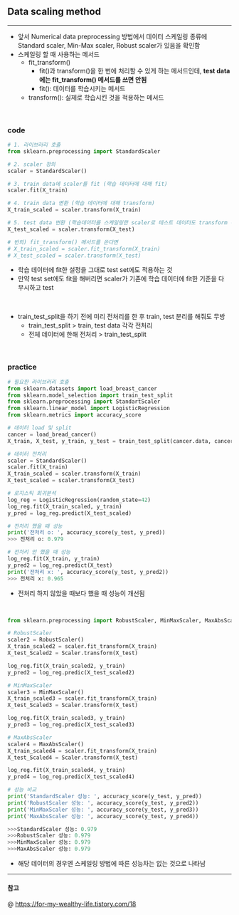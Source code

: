 ## Data scaling method 
---
- 앞서 Numerical data preprocessing 방법에서 데이터 스케일링 종류에 Standard scaler, Min-Max scaler, Robust scaler가 있음을 확인함 
- 스케일링 할 때 사용하는 메서드
    - fit_transform()
        - fit()과 transform()을 한 번에 처리할 수 있게 하는 메서드인데, **test data에는 fit_transform() 메서드를 쓰면 안됨**
        - fit(): 데이터를 학습시키는 메서드 
    - transform(): 실제로 학습시킨 것을 적용하는 메서드 

<br>

### code 

```python
# 1. 라이브러리 호출
from sklearn.preprocessing import StandardScaler

# 2. scaler 정의 
scaler = StandardScaler()

# 3. train data에 scaler를 fit (학습 데이터에 대해 fit)
scaler.fit(X_train)

# 4. train data 변환 (학습 데이터에 대해 transform)
X_train_scaled = scaler.transform(X_train)

# 5. test data 변환 (학습데이터를 스케일링한 scaler로 테스트 데이터도 transform - fit은 하지 않음)
X_test_scaled = scaler.transform(X_test)

# 번외) fit_transform() 메서드를 쓴다면 
# X_train_scaled = scaler.fit_transform(X_train)
# X_test_scaled = scaler.transform(X_test)
```

- 학습 데이터에 fit한 설정을 그대로 test set에도 적용하는 것 
- 만약 test set에도 fit을 해버리면 scaler가 기존에 학습 데이터에 fit한 기준을 다 무시하고 test

<br>

- train_test_split을 하기 전에 미리 전처리를 한 후 train, test 분리를 해줘도 무방
  - train_test_split > train, test data 각각 전처리 
  - 전체 데이터에 한해 전처리 > train_test_split 

<br>

### practice

```python
# 필요한 라이브러리 호출 
from sklearn.datasets import load_breast_cancer
from sklearn.model_selection import train_test_split
from sklearn.preprocessing import StandartScaler
from sklearn.linear_model import LogisticRegression
from sklearn.metrics import accuracy_score

# 데이터 load 및 split 
cancer = load_bread_cancer()
X_train, X_test, y_train, y_test = train_test_split(cancer.data, cancer.target, random_state=42)

# 데이터 전처리 
scaler = StandardScaler()
scaler.fit(X_train)
X_train_scaled = scaler.transform(X_train)
X_test_scaled = scaler.transform(X_test)

# 로지스틱 회귀분석 
log_reg = LogisticRegression(random_state=42)
log_reg.fit(X_train_scaled, y_train)
y_pred = log_reg.predict(X_test_scaled)

# 전처리 했을 때 성능 
print('전처리 o: ', accuracy_score(y_test, y_pred))
>>> 전처리 o: 0.979

# 전처리 안 했을 때 성능
log_reg.fit(X_train, y_train)
y_pred2 = log_reg.predict(X_test)
print('전처리 x: ', accuracy_score(y_test, y_pred2))
>>> 전처리 x: 0.965 
```

- 전처리 하지 않았을 때보다 했을 때 성능이 개선됨 

<br>

```python 
from sklearn.preprocessing import RobustScaler, MinMaxScaler, MaxAbsScaler 

# RobustScaler 
scaler2 = RobustScaler()
X_train_scaled2 = scaler.fit_transform(X_train)
X_test_Scaled2 = Scaler.transform(X_test)

log_reg.fit(X_train_scaled2, y_train)
y_pred2 = log_reg.predic(X_test_scaled2)

# MinMaxScaler
scaler3 = MinMaxScaler()
X_train_scaled3 = scaler.fit_transform(X_train)
X_test_Scaled3 = Scaler.transform(X_test)

log_reg.fit(X_train_scaled3, y_train)
y_pred3 = log_reg.predic(X_test_scaled3)

# MaxAbsScaler
scaler4 = MaxAbsScaler()
X_train_scaled4 = scaler.fit_transform(X_train)
X_test_Scaled4 = Scaler.transform(X_test)

log_reg.fit(X_train_scaled4, y_train)
y_pred4 = log_reg.predic(X_test_scaled4)

# 성능 비교 
print('StandardScaler 성능: ', accuracy_score(y_test, y_pred))
print('RobustScaler 성능: ', accuracy_score(y_test, y_pred2))
print('MinMaxScaler 성능: ', accuracy_score(y_test, y_pred3))
print('MaxAbsScaler 성능: ', accuracy_score(y_test, y_pred4))

>>>StandardScaler 성능: 0.979
>>>RobustScaler 성능: 0.979
>>>MinMaxScaler 성능: 0.979
>>>MaxAbsScaler 성능: 0.979
```
- 해당 데이터의 경우엔 스케일링 방법에 따른 성능차는 없는 것으로 나타남 

---
#### 참고 
@ https://for-my-wealthy-life.tistory.com/18